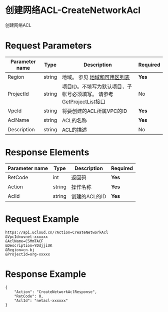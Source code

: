 # 创建网络ACL-CreateNetworkAcl

创建网络ACL

# Request Parameters
|Parameter name|Type|Description|Required|
|---|---|---|---|
|Region|string|地域。 参见 [地域和可用区列表](api/summary/regionlist)|**Yes**|
|ProjectId|string|项目ID。不填写为默认项目，子帐号必须填写。 请参考[GetProjectList接口](api/summary/get_project_list)|No|
|VpcId|string|将要创建的ACL所属VPC的ID|**Yes**|
|AclName|string|ACL的名称|**Yes**|
|Description|string|ACL的描述|No|

# Response Elements
|Parameter name|Type|Description|Required|
|---|---|---|---|
|RetCode|int|返回码|**Yes**|
|Action|string|操作名称|**Yes**|
|AclId|string|创建的ACL的ID|**Yes**|

# Request Example
```
https://api.ucloud.cn/?Action=CreateNetworkAcl
&VpcId=uvnet-xxxxxx
&AclName=CSMmTACF
&Description=YDdjjiUK
&Region=cn-bj
&ProjectId=org-xxxxx
```

# Response Example
```
{
    "Action": "CreateNetworkAclResponse", 
    "RetCode": 0, 
    "AclId": "netacl-xxxxxx"
}
```

